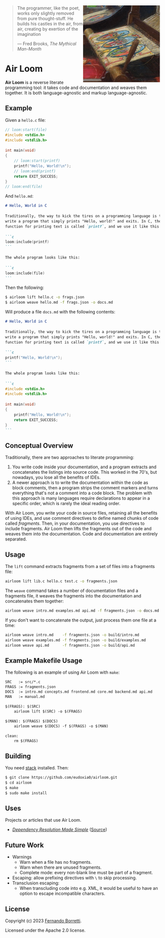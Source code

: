 <img src="airloom.jpg"
     alt="Logo: a detail of John William Waterhouse's paintinf of the Lady of Shalott, showing a loom."
     width=250
     height=250
     align="right" />

>The programmer, like the poet, works only slightly removed from pure
>thought-stuff. He builds his castles in the air, from air, creating by exertion
>of the imagination
>
>— Fred Brooks, _The Mythical Man-Month_

# Air Loom

**Air Loom** is a reverse literate programming tool: it takes code and
documentation and weaves them together. It is both language-agnostic and markup
language-agnostic.

## Example

Given a `hello.c` file:

```c++
// loom:start(file)
#include <stdio.h>
#include <stdlib.h>

int main(void)
{
    // loom:start(printf)
    printf("Hello, World!\n");
    // loom:end(printf)
    return EXIT_SUCCESS;
}
// loom:end(file)
```

And `hello.md`:

~~~markdown
# Hello, World in C

Traditionally, the way to kick the tires on a programming language is to
write a program that simply prints "Hello, world!" and exits. In C, the
function for printing text is called `printf`, and we use it like this:

```c
loom:include(printf)
```

The whole program looks like this:

```c
loom:include(file)
```
~~~

Then the following:

```bash
$ airloom lift hello.c -o frags.json
$ airloom weave hello.md -f frags.json -o docs.md
```

Will produce a file `docs.md` with the following contents:

~~~markdown
# Hello, World in C

Traditionally, the way to kick the tires on a programming language is to
write a program that simply prints "Hello, world!" and exits. In C, the
function for printing text is called `printf`, and we use it like this:

```c
printf("Hello, World!\n");
```

The whole program looks like this:

```c
#include <stdio.h>
#include <stdlib.h>

int main(void)
{
    printf("Hello, World!\n");
    return EXIT_SUCCESS;
}
```
~~~

## Conceptual Overview

Traditionally, there are two approaches to literate programming:

1. You write code inside your documentation, and a program extracts and
   concatenates the listings into source code. This worked in the 70's, but
   nowadays, you lose all the benefits of IDEs.
2. A newer approach is to write the documentation within the code as block
   comments, then a program strips the comment markers and turns everything
   that's not a comment into a code block. The problem with this approach is
   many languages require declarations to appear in a specific order, which is
   rarely the ideal reading order.

With Air Loom, you write your code in source files, retaining all the benefits
of using IDEs, and use comment directives to define named chunks of code called
_fragments_. Then, in your documentation, you use directives to include
fragments. Air Loom then lifts the fragments out of the code and weaves them
into the documentation. Code and documentation are entirely separated.

## Usage

The `lift` command extracts fragments from a set of files into a fragments file:

```bash
airloom lift lib.c hello.c test.c -o fragments.json
```

The `weave` command takes a number of documentation files and a fragments file,
it weaves the fragments into the documentation and concatenates them together:

```bash
airloom weave intro.md examples.md api.md -f fragments.json -o docs.md
```

If you don't want to concatenate the output, just process them one file at a
time:

```bash
airloom weave intro.md    -f fragments.json -o build/intro.md
airloom weave examples.md -f fragments.json -o build/examples.md
airloom weave api.md      -f fragments.json -o build/api.md
```

## Example Makefile Usage

The following is an example of using Air Loom with `make`:

```make
SRC   := src/*.c
FRAGS := fragments.json
DOCS  := intro.md concepts.md frontend.md core.md backend.md api.md
MAN   := manual.md

$(FRAGS): $(SRC)
    airloom lift $(SRC) -o $(FRAGS)

$(MAN): $(FRAGS) $(DOCS)
    airloom weave $(DOCS) -f $(FRAGS) -o $(MAN)

clean:
    rm $(FRAGS)
```

## Building

You need [stack][stack] installed. Then:

[stack]: https://docs.haskellstack.org/en/stable/

```bash
$ git clone https://github.com/eudoxia0/airloom.git
$ cd airloom
$ make
$ sudo make install
```

## Uses

Projects or articles that use Air Loom.

- [_Dependency Resolution Made Simple_](https://borretti.me/article/dependency-resolution-made-simple) ([Source](https://github.com/eudoxia0/eudoxia0.github.io/tree/2344de581ed95588e19b68769ccbcada985c1a10/assets/content/dependency-resolution-made-simple))

## Future Work

- Warnings
    - Warn when a file has no fragments.
    - Warn when there are unused fragments.
    - Complete mode: every non-blank line must be part of a fragment.
- Escaping: allow prefixing directives with `\` to skip processing.
- Transclusion escaping:
    - When transcluding code into e.g. XML, it would be useful to have an option
      to escape incompatible characters.

## License

Copyright (c) 2023 [Fernando Borretti](https://borretti.me/).

Licensed under the Apache 2.0 license.
